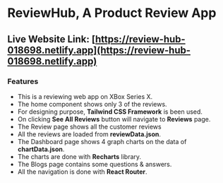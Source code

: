 # ReviewHub, A Product Review App

## Live Website Link: [https://review-hub-018698.netlify.app](https://review-hub-018698.netlify.app)

### Features

- This is a reviewing web app on XBox Series X.
- The home component shows only 3 of the reviews.
- For designing purpose, **Tailwind CSS Framework** is been used.
- On clicking **See All Reviews** button will navigate to **Reviews** page.
- The Review page shows all the customer reviews
- All the reviews are loaded from **reviewData.json**.
- The Dashboard page shows 4 graph charts on the data of **chartData.json**.
- The charts are done with **Recharts** library.
- The Blogs page contains some questions & answers.
- All the navigation is done with **React Router**.
